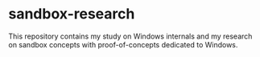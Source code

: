 # sandbox-research
This repository contains my study on Windows internals and my research on sandbox concepts with proof-of-concepts dedicated to Windows.
